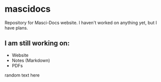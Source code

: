 # mascidocs
Repository for Masci-Docs website. I haven't worked on anything yet, but I have plans.

## I am still working on:
+ Website
+ Notes (Markdown)
+ PDFs

random text here
